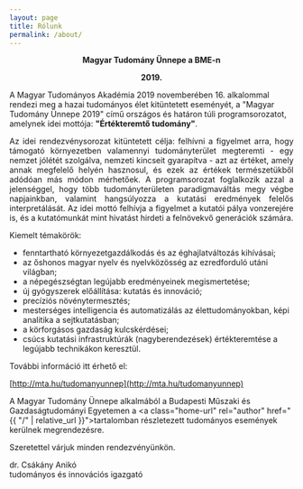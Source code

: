 ```yaml
---
layout: page
title: Rólunk
permalink: /about/
---
```


<p style="text-align: center; font-weight:bold;">Magyar Tudomány Ünnepe a BME-n</p>

<p style="text-align: center; font-weight:bold;">2019.</p>

A Magyar Tudományos Akadémia 2019 novemberében 16. alkalommal rendezi meg a
hazai tudományos élet kitüntetett eseményét, a "Magyar Tudomány Ünnepe 2019"
című országos és határon túli programsorozatot, amelynek idei mottója:
**"Értékteremtő tudomány"**.

<p style="text-align: justify">Az idei rendezvénysorozat kitüntetett célja: felhívni a figyelmet arra, hogy
támogató környezetben valamennyi tudományterület megteremti - egy nemzet
jólétét szolgálva, nemzeti kincseit gyarapítva - azt az értéket, amely annak
megfelelő helyén hasznosul, és ezek az értékek természetükből adódóan más
módon mérhetőek. A programsorozat foglalkozik azzal a jelenséggel, hogy több
tudományterületen paradigmaváltás megy végbe napjainkban, valamint
hangsúlyozza a kutatási eredmények felelős interpretálását. Az idei mottó
felhívja a figyelmet a kutatói pálya vonzerejére is, és a kutatómunkát mint
hivatást hirdeti a felnövekvő generációk számára.</p>

Kiemelt témakörök:

- fenntartható környezetgazdálkodás és az éghajlatváltozás kihívásai;
- az őshonos magyar nyelv és nyelvközösség az ezredforduló utáni világban;
- a népegészségtan legújabb eredményeinek megismertetése;
- új gyógyszerek előállítása: kutatás és innováció;
- precíziós növénytermesztés;
- mesterséges intelligencia és automatizálás az élettudományokban, képi
 analitika a sejtkutatásban;
- a körforgásos gazdaság kulcskérdései;
- csúcs kutatási infrastruktúrák (nagyberendezések) értékteremtése a legújabb
 technikákon keresztül.

További információ itt érhető el:

[http://mta.hu/tudomanyunnep](http://mta.hu/tudomanyunnep)

A Magyar Tudomány Ünnepe alkalmából a Budapesti Műszaki és Gazdaságtudományi
Egyetemen a <a class="home-url" rel="author" href="{{ "/" | relative_url }}">tartalomban</a> részletezett tudományos események kerülnek
megrendezésre.

Szeretettel várjuk minden rendezvényünkön.

dr. Csákány Anikó<br>
tudományos és innovációs igazgató



